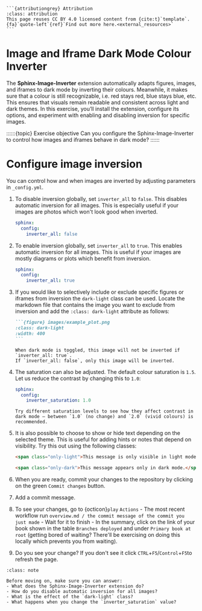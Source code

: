 ````{margin}
```{attributiongrey} Attribution
:class: attribution
This page reuses CC BY 4.0 licensed content from {cite:t}`template`. {fa}`quote-left`{ref}`Find out more here.<external_resources>`
```
````

# Image and Iframe Dark Mode Colour Inverter

The **Sphinx-Image-Inverter** extension automatically adapts figures, images, and iframes to dark mode by inverting their colours. Meanwhile, it makes sure that a colour is still recognizable, i.e. red stays red, blue stays blue, etc. This ensures that visuals remain readable and consistent across light and dark themes. In this exercise, you’ll install the extension, configure its options, and experiment with enabling and disabling inversion for specific images.

::::::{topic} Exercise objective
Can you configure the Sphinx-Image-Inverter to control how images and iframes behave in dark mode?
::::::

# Configure image inversion

You can control how and when images are inverted by adjusting parameters in `_config.yml`. 

1. To disable inversion globally, set `inverter_all` to `false`. This disables automatic inversion for all images. This is especially useful if your images are photos which won't look good when inverted.

   ```yaml
   sphinx:
     config:
       inverter_all: false
   ```

2. To enable inversion globally, set `inverter_all` to `true`. This enables automatic inversion for all images. This is useful if your images are mostly diagrams or plots which benefit from inversion.

   ```yaml
   sphinx:
     config:
       inverter_all: true
   ```

3. If you would like to selectively include or exclude specific figures or iframes from inversion the `dark-light` class can be used. Locate the markdown file that contains the image you want to exclude from inversion and add the `:class: dark-light` attribute as follows:

   ````md
   ```{figure} images/example_plot.png
   :class: dark-light
   :width: 400
   ```
   ````

   ```{note}
   When dark mode is toggled, this image will not be inverted if `inverter_all: true`.  
   If `inverter_all: false`, only this image will be inverted.
   ```

4. The saturation can also be adjusted. The default colour saturation is `1.5`. Let us reduce the contrast by changing this to `1.0`:

   ```yaml
   sphinx:
     config:
       inverter_saturation: 1.0
   ```

   ```{tip}
   Try different saturation levels to see how they affect contrast in dark mode — between `1.0` (no change) and `2.0` (vivid colours) is recommended.
   ```

5. It is also possible to choose to show or hide text depending on the selected theme. This is useful for adding hints or notes that depend on visibility. Try this out using the following classes:

   ```html
   <span class="only-light">This message is only visible in light mode.</span>

   <span class="only-dark">This message appears only in dark mode.</span>
   ```

6. When you are ready, commit your changes to the repository by clicking on the green `Commit changes` button.

7. Add a commit message.

8. To see your changes, go to {octicon}`play` `Actions` - The most recent workflow run `overview.md / the commit message of the commit you just made` - Wait for it to finish - In the summary, click on the link of your book shown in the table `Branches deployed` and under `Primary book at root` (getting bored of waiting? There'll be exercising on doing this locally which prevents you from waiting).

9. Do you see your change? If you don't see it click `CTRL`+`F5`/`Control`+`F5`to refresh the page.


```{admonition} Check your understanding
:class: note

Before moving on, make sure you can answer:
- What does the Sphinx-Image-Inverter extension do?  
- How do you disable automatic inversion for all images?  
- What is the effect of the `dark-light` class?  
- What happens when you change the `inverter_saturation` value?  
```